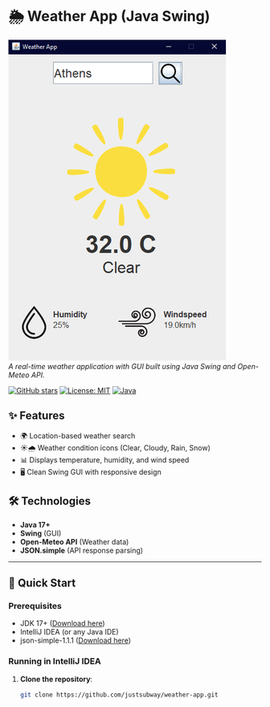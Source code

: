 # 🌦️ Weather App (Java Swing)

![Demo Screenshot](src/assets/demo.png)  
*A real-time weather application with GUI built using Java Swing and Open-Meteo API.*

[![GitHub stars](https://img.shields.io/github/stars/justsubway/weather-app?style=social)](https://github.com/justsubway/weather-app)
[![License: MIT](https://img.shields.io/badge/License-MIT-blue.svg)](LICENSE)
[![Java](https://img.shields.io/badge/Java-17%2B-orange)](https://openjdk.org/)

## ✨ Features
- 🌍 Location-based weather search
- ☀️🌧️ Weather condition icons (Clear, Cloudy, Rain, Snow)
- 📊 Displays temperature, humidity, and wind speed
- 🖥️ Clean Swing GUI with responsive design

## 🛠️ Technologies
- **Java 17+**
- **Swing** (GUI)
- **Open-Meteo API** (Weather data)
- **JSON.simple** (API response parsing)

---

## 🚀 Quick Start

### Prerequisites
- JDK 17+ ([Download here](https://adoptium.net/))
- IntelliJ IDEA (or any Java IDE)
- json-simple-1.1.1 ([Download here](https://code.google.com/archive/p/json-simple/downloads))

### Running in IntelliJ IDEA
1. **Clone the repository**:
   ```bash
   git clone https://github.com/justsubway/weather-app.git
